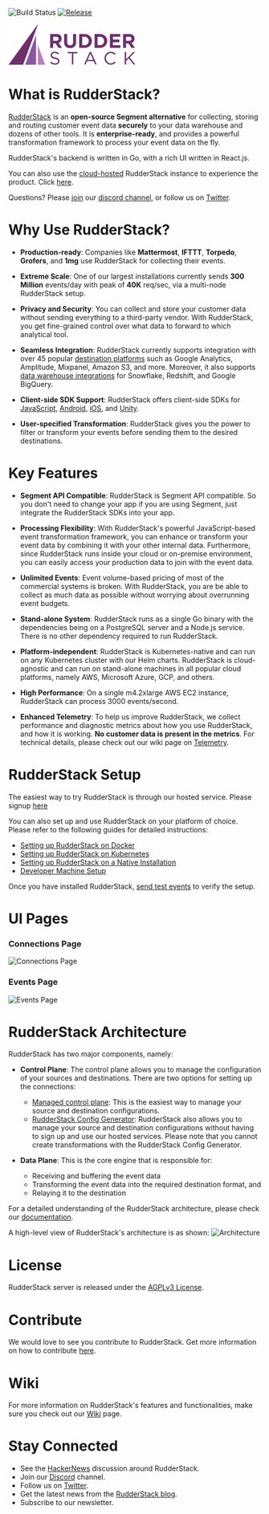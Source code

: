 ![Build Status][build status]
[![Release]][release]

<p align="left">
  <a href="https://rudderstack.com"><img src="https://raw.githubusercontent.com/rudderlabs/rudder-server/master/resources/RudderStack.png" alt="RudderStack Logo"/></a>
</p>

# What is RudderStack?

[RudderStack](https://rudderstack.com/) is an **open-source Segment alternative**  for collecting, storing and routing customer event data **securely** to your data warehouse and dozens of other tools. It is **enterprise-ready**, and provides a powerful transformation framework to process your event data on the fly.

RudderStack's backend is written in Go, with a rich UI written in React.js.

You can also use the [cloud-hosted](https://app.rudderstack.com/signup?type=freetrial&utm_source=github&utm_medium=rdr-srv&utm_campaign=hosted&utm_content=intro) RudderStack instance to experience the product. Click [here](https://app.rudderstack.com/signup?type=freetrial&utm_source=github&utm_medium=rdr-srv&utm_campaign=hosted&utm_content=intro).

Questions? Please [join](https://discordapp.com/invite/xNEdEGw) our [discord channel](https://discordapp.com/invite/xNEdEGw), or follow us on [Twitter](https://twitter.com/rudderstack).

# Why Use RudderStack?
- **Production-ready**: Companies like **Mattermost**, **IFTTT**, **Torpedo**, **Grofers**, and **1mg** use RudderStack for collecting their events.

- **Extreme Scale**: One of our largest installations currently sends **300 Million** events/day with peak of **40K** req/sec, via a multi-node RudderStack setup.

- **Privacy and Security**: You can collect and store your customer data without sending everything to a third-party vendor. With RudderStack, you get fine-grained control over what data to forward to which analytical tool.

- **Seamless Integration**: RudderStack currently supports integration with over 45 popular [destination platforms](https://docs.rudderstack.com/destinations/) such as Google Analytics, Amplitude, Mixpanel, Amazon S3, and more. Moreover, it also supports [data warehouse integrations](https://docs.rudderstack.com/data-warehouse-integrations) for Snowflake, Redshift, and Google BigQuery.

- **Client-side SDK Support**: RudderStack offers client-side SDKs for [JavaScript](https://docs.rudderstack.com/sdk-integration-guide/getting-started-with-javascript-sdk), [Android](https://docs.rudderstack.com/sdk-integration-guide/getting-started-with-android-sdk), [iOS](https://docs.rudderstack.com/sdk-integration-guide/getting-started-with-ios-sdk), and [Unity](https://docs.rudderstack.com/sdk-integration-guide/getting-started-with-unity-sdk).

- **User-specified Transformation**: RudderStack gives you the power to filter or transform your events before sending them to the desired destinations.

# Key Features

- **Segment API Compatible**: RudderStack is Segment API compatible. So you don't need to change your app if you are using Segment, just integrate the RudderStack SDKs into your app.

- **Processing Flexibility**: With RudderStack's powerful JavaScript-based event transformation framework, you can enhance or transform your event data by combining it with your other internal data. Furthermore, since RudderStack runs inside your cloud or on-premise environment, you can easily access your production data to join with the event data.

- **Unlimited Events**: Event volume-based pricing of most of the commercial systems is broken. With RudderStack, you are be able to collect as much data as possible without worrying about overrunning event budgets.

- **Stand-alone System**: RudderStack runs as a single Go binary with the dependencies being on a PostgreSQL server and a Node.js service. There is no other dependency required to run RudderStack.

- **Platform-independent**: RudderStack is Kubernetes-native and can run on any Kubernetes cluster with our Helm charts. RudderStack is cloud-agnostic and can run on stand-alone machines in all popular cloud platforms, namely AWS, Microsoft Azure, GCP, and others.

- **High Performance**: On a single m4.2xlarge AWS EC2 instance, RudderStack can process 3000 events/second.

- **Enhanced Telemetry**: To help us improve RudderStack, we collect performance and diagnostic metrics about how you use RudderStack, and how it is working. **No customer data is present in the metrics**. For technical details, please check out our wiki page on [Telemetry](https://github.com/rudderlabs/rudder-server/wiki/RudderStack-Telemetry).

# RudderStack Setup

The easiest way to try RudderStack is through our hosted service. Please signup [here](https://app.rudderstack.com/signup?type=freetrial)


You can also set up and use RudderStack on your platform of choice. Please refer to the following guides for detailed instructions:

- [Setting up RudderStack on Docker](https://docs.rudderstack.com/administrators-guide/installing-and-setting-up-rudderstack/docker)
- [Setting up RudderStack on Kubernetes](https://docs.rudderstack.com/administrators-guide/installing-and-setting-up-rudderstack/kubernetes)
- [Setting up RudderStack on a Native Installation](https://docs.rudderstack.com/administrators-guide/installing-and-setting-up-rudderstack/native-installation)
- [Developer Machine Setup](https://docs.rudderstack.com/administrators-guide/installing-and-setting-up-rudderstack/developer-machine-setup)

Once you have installed RudderStack, [send test events](https://docs.rudderstack.com/getting-started/installing-and-setting-up-rudderstack#how-to-send-test-events) to verify the setup.

# UI Pages

### Connections Page

![Connections Page](https://gblobscdn.gitbook.com/assets%2F-Lq5Ea6fHVg3dSxMCgyQ%2F-M8Fo18nKM8Y3sHNQwW3%2F-M8Fo6hu_qKB4XX0STNZ%2FScreenshot%202020-05-26%20at%205.02.38%20PM.png?alt=media&token=adbd68bd-5b55-4e65-a19a-a1a29fc616e8)

### Events Page

![Events Page](https://gblobscdn.gitbook.com/assets%2F-Lq5Ea6fHVg3dSxMCgyQ%2F-M8Fo18nKM8Y3sHNQwW3%2F-M8FoF_Gnu9CBQgUujZW%2FScreenshot%202020-05-26%20at%205.12.19%20PM.png?alt=media&token=71165ae7-964c-4370-9826-29315ab3e3b4)

# RudderStack Architecture

RudderStack has two major components, namely:
- **Control Plane**: The control plane allows you to manage the configuration of your sources and destinations. There are two options for setting up the connections:
  - [Managed control plane](https://app.rudderstack.com/): This is the easiest way to manage your source and destination configurations.
  - [RudderStack Config Generator](https://github.com/rudderlabs/rudder-server/wiki/RudderStack-Config-Generator): RudderStack also allows you to manage your source and destination configurations without having to sign up and use our hosted services. Please note that you cannot create transformations with the RudderStack Config Generator.

- **Data Plane**:  This is the core engine that is responsible for:

   - Receiving and buffering the event data
   - Transforming the event data into the required destination format, and
   - Relaying it to the destination
 
For a detailed understanding of the RudderStack architecture, please check our [documentation](https://docs.rudderstack.com/getting-started/rudderstack-data-plane-architecture).

A high-level view of RudderStack's architecture is as shown:
![Architecture](https://gblobscdn.gitbook.com/assets%2F-Lq5Ea6fHVg3dSxMCgyQ%2F-Lz111ICiMeHdy_Gu6JX%2F-Lz1A_NxMgbjhbSrVL2h%2FRudder%20Core%20Architecture.png?alt=media&token=2c524db9-7c5c-44e9-a351-cbb1c46a8063)


# License

RudderStack server is released under the [AGPLv3 License][agplv3_license].

# Contribute

We would love to see you contribute to RudderStack. Get more information on how to contribute [here](CONTRIBUTING.md).

# Wiki

For more information on RudderStack's features and functionalities, make sure you check out our [Wiki]() page.

# Stay Connected

- See the [HackerNews][hackernews] discussion around RudderStack.
- Join our [Discord][discord] channel.
- Follow us on [Twitter][twitter].
- Get the latest news from the [RudderStack blog][rudderstack-blog].
- Subscribe to our newsletter.

<!----variables---->

[build status]: https://codebuild.us-east-1.amazonaws.com/badges?uuid=eyJlbmNyeXB0ZWREYXRhIjoiT01EQkVPc0NBbDJLV2txTURidkRTMTNmWFRZWUY2dEtia3FRVmFXdXhWeUwzaC9aV3dsWWNNT0NwaVZKd1hKTFVMazB2cDQ5UHlaZTgvbFRER3R5SXRvPSIsIml2UGFyYW1ldGVyU3BlYyI6IktJQVMveHIzQnExZVE5b0YiLCJtYXRlcmlhbFNldFNlcmlhbCI6MX0%3D&branch=master
[release]: https://img.shields.io/github/v/release/rudderlabs/rudder-server?color=blue&sort=semver
[discord]: https://discordapp.com/invite/xNEdEGw
[docs]: https://docs.rudderstack.com/
[twitter]: https://twitter.com/rudderstack
[go-report-card]: https://go-report-card.com/report/github.com/rudderlabs/rudder-server
[go-report-card-badge]: https://go-report-card.com/badge/github.com/rudderlabs/rudder-server
[ssh]: https://help.github.com/en/articles/which-remote-url-should-i-use#cloning-with-ssh-urls
[dashboard]: https://app.rudderstack.com
[dashboard-on]: https://app.rudderstack.com/signup?type=freetrial
[dashboard-intro]: https://app.rudderstack.com/signup?type=freetrial&utm_source=github&utm_medium=rdr-srv&utm_campaign=hosted&utm_content=intro
[dashboard-setup]: https://app.rudderstack.com/signup?type=freetrial&utm_source=github&utm_medium=rdr-srv&utm_campaign=hosted&utm_content=setup-instructions
[dashboard-docker]: https://app.rudderstack.com/signup?utm_source=github&utm_medium=rdr-srv&utm_campaign=selfhosted&utm_content=docker
[dashboard-k8s]: https://app.rudderstack.com/signup?utm_source=github&utm_medium=rdr-srv&utm_campaign=selfhosted&utm_content=k8s
[dashboard-native]: https://app.rudderstack.com/signup?utm_source=github&utm_medium=rdr-srv&utm_campaign=selfhosted&utm_content=native
[agplv3_license]: https://www.gnu.org/licenses/agpl-3.0-standalone.html
[sspl_license]: https://www.mongodb.com/licensing/server-side-public-license
[hackernews]: https://news.ycombinator.com/item?id=21081756
[helm-scripts-git-repo]: https://github.com/rudderlabs/rudderstack-helm
[terraform-scripts-git-repo]: https://github.com/rudderlabs/rudder-terraform
[golang]: https://golang.org/dl/
[node]: https://nodejs.org/en/download/
[rudder-sdk-js-git-repo]: https://github.com/rudderlabs/rudder-sdk-js
[rudder-sdk-android-git-repo]: https://github.com/rudderlabs/rudder-sdk-android
[rudder-sdk-ios-git-repo]: https://github.com/rudderlabs/rudder-sdk-ios
[config-generator]: https://github.com/rudderlabs/config-generator
[config-generator-section]: https://github.com/rudderlabs/rudder-server/blob/master/README.md#rudderstack-config-generator
[rudder-logo]: https://repository-images.githubusercontent.com/197743848/b352c900-dbc8-11e9-9d45-4deb9274101f
[rudder-server-releases]: https://github.com/rudderlabs/rudder-server/releases
[rudder-transformer-releases]: https://github.com/rudderlabs/rudder-transformer/releases
[rudderstack-blog]: https://rudderstack.com/blog/
[rudder-server-sample-env]: https://github.com/rudderlabs/rudder-server/blob/master/config/sample.env
[rudder-docker-yml]: https://github.com/rudderlabs/rudder-server/blob/master/rudder-docker.yml
